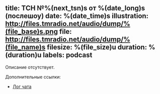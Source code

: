 title: ТСН №%(next_tsn)s от %(date_long)s (послешоу)
date: %(date_time)s
illustration: http://files.tmradio.net/audio/dump/%(file_base)s.png
file: http://files.tmradio.net/audio/dump/%(file_name)s
filesize: %(file_size)u
duration: %(duration)u
labels: podcast
---
Описание отсутствует.

Дополнительные ссылки:

- [Лог чата](http://files.tmradio.net/audio/dump/%(file_base)s.log)
